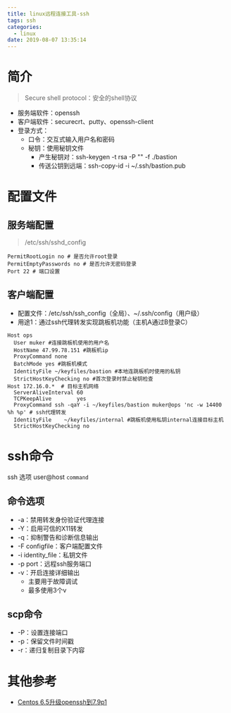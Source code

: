 ```yaml
---
title: linux远程连接工具-ssh
tags: ssh
categories:
  - linux
date: 2019-08-07 13:35:14
---
```


# 简介
>Secure shell protocol：安全的shell协议

* 服务端软件：openssh
* 客户端软件：securecrt、putty、openssh-client
* 登录方式：
    - 口令：交互式输入用户名和密码
    - 秘钥：使用秘钥文件
        + 产生秘钥对：ssh-keygen -t rsa -P "" -f ./bastion
        + 传送公钥到远端：ssh-copy-id -i ~/.ssh/bastion.pub

# 配置文件
## 服务端配置
>/etc/ssh/sshd_config

```
PermitRootLogin no # 是否允许root登录
PermitEmptyPasswords no # 是否允许无密码登录
Port 22 # 端口设置
```

## 客户端配置
* 配置文件：/etc/ssh/ssh_config（全局）、~/.ssh/config（用户级）
* 用途1：通过ssh代理转发实现跳板机功能（主机A通过B登录C）

```
Host ops
  User muker #连接跳板机使用的用户名
  HostName 47.99.78.151 #跳板机ip
  ProxyCommand none
  BatchMode yes #跳板机模式
  IdentityFile ~/keyfiles/bastion #本地连跳板机时使用的私钥
  StrictHostKeyChecking no #首次登录时禁止秘钥检查
Host 172.16.0.*  # 目标主机网络
  ServerAliveInterval 60 
  TCPKeepAlive        yes
  ProxyCommand ssh -qaY -i ~/keyfiles/bastion muker@ops 'nc -w 14400 %h %p' # ssh代理转发
  IdentityFile    ~/keyfiles/internal #跳板机使用私钥internal连接目标主机
  StrictHostKeyChecking no
```

# ssh命令
ssh 选项 user@host `command`
## 命令选项
* -a：禁用转发身份验证代理连接
* -Y：启用可信的X11转发
* -q：抑制警告和诊断信息输出
* -F configfile：客户端配置文件
* -i identity_file：私钥文件
* -p port：远程ssh服务端口
* -v：开启连接详细输出
    - 主要用于故障调试
    - 最多使用3个v

## scp命令
* -P：设置连接端口
* -p：保留文件时间戳
* -r：递归复制目录下内容

# 其他参考
* [Centos 6.5升级openssh到7.9p1](https://blog.csdn.net/qq_25934401/article/details/83419849)
